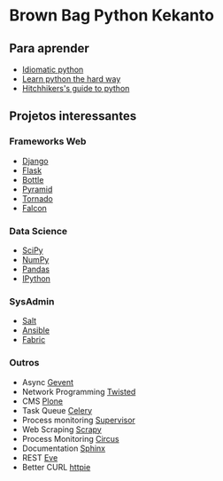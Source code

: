 # Brown Bag Python Kekanto

## Para aprender

- [Idiomatic python](http://python.net/~goodger/projects/pycon/2007/idiomatic/handout.html)
- [Learn python the hard way](http://learnpythonthehardway.org/)
- [Hitchhikers's guide to python](http://docs.python-guide.org/en/latest/)

## Projetos interessantes

### Frameworks Web
- [Django](https://www.djangoproject.com/)
- [Flask](http://flask.pocoo.org/)
- [Bottle](http://bottlepy.org/docs/dev/index.html)
- [Pyramid](http://www.pylonsproject.org/)
- [Tornado](http://www.tornadoweb.org/en/stable/)
- [Falcon](http://falconframework.org/)

### Data Science
- [SciPy](http://www.scipy.org/)
- [NumPy](http://www.numpy.org/)
- [Pandas](http://pandas.pydata.org/)
- [IPython](http://ipython.org/)

### SysAdmin
- [Salt](https://docs.saltstack.com/en/2014.7/topics/index.html)
- [Ansible](http://www.ansible.com/home)
- [Fabric](http://www.fabfile.org/)

### Outros
- Async [Gevent](http://www.gevent.org/)
- Network Programming [Twisted](https://twistedmatrix.com/trac/)
- CMS [Plone](https://plone.org/)
- Task Queue [Celery](http://www.celeryproject.org/)
- Process monitoring [Supervisor](http://supervisord.org/)
- Web Scraping [Scrapy](http://scrapy.org/)
- Process Monitoring [Circus](http://circus.readthedocs.org/en/latest/)
- Documentation [Sphinx](http://sphinx-doc.org/)
- REST [Eve](http://python-eve.org/)
- Better CURL [httpie](https://github.com/jakubroztocil/httpie)
